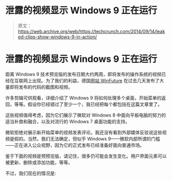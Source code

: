 # 泄露的视频显示 Windows 9 正在运行

> 原文：<https://web.archive.org/web/https://techcrunch.com/2014/09/14/leaked-clips-show-windows-9-in-action/>

# 泄露的视频显示 Windows 9 正在运行

距离 Windows 9 技术预览版的发布日期大约两周，即将发布的操作系统的视频已经在互联网上出现。为了我们的利益，德国[网站 WinFuture](https://web.archive.org/web/20230402230745/http://winfuture.de/special/windows9/) 在过去几天发布了大量即将发布的代码的截图和视频。

许多剪辑可供观看，详细介绍了 Windows 9 将如何处理多个桌面，开始菜单的返回，等等。假设你已经错过了至少一个，我已经把每个都包括在这篇文章里了。

这些视频值得考虑，因为它们展示了微软对 Windows 8 中面向平板电脑的努力的适当补救和融合，以及对流行的 Windows 7 桌面功能的支持。

微软拒绝对展示新开始菜单的视频发表评论。我还没有看到外部媒体反驳说这些视频是假的。当然，我们无法确定，但似乎 Windows 9——微软内部所谓的门槛——正在进入公众视野，因为它的正式发布已经准备好面向普通市场。

鉴于下面的视频是预预览版，请记住，很多仍可能会发生变化。用户界面元素可以被更新、删除或添加功能，等等。

不过，我们现在的情况是: